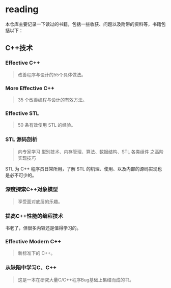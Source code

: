 # reading

本仓库主要记录一下读过的书籍，包括一些收获、问题以及附带的资料等，书籍包括以下：

## C++技术

### Effective C++

> 改善程序与设计的55个具体做法。

### More Effective C++

> 35 个改善编程与设计的有效方法。

### Effective STL

> 50 条有效使用 STL 的经验。

### STL 源码剖析

> 向专家学习 型别技术、内存管理、算法、数据结构、STL 各类组件 之高阶实现技巧

STL 为 C++ 程序员日常所用，了解 STL 的机理、使用、以及内部的源码实现也是必不可少的。

### 深度探索C++对象模型

> 享受面对底层的乐趣。

### 提高C++性能的编程技术

书老了，但很多内容还是值得学习的。

### Effective Modern C++

> 新标准下的 C++。

### 从缺陷中学习C、C++

> 这是一本在研究大量C/C++程序Bug基础上集结而成的书。

